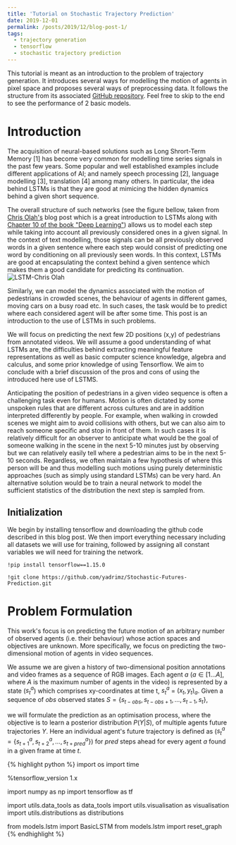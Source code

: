 ```yaml
---
title: 'Tutorial on Stochastic Trajectory Prediction'
date: 2019-12-01
permalink: /posts/2019/12/blog-post-1/
tags:
  - trajectory generation
  - tensorflow
  - stochastic trajectory prediction
---
```


This tutorial is meant as an introduction to the problem of trajectory generation. It introduces several ways for modelling the motion of agents in pixel space and proposes several ways of preprocessing data. It follows the structure from its associated [GitHub repository](https://github.com/yadrimz/Stochastic-Futures-Prediction). Feel free to skip to the end to see the performance of 2 basic models.

Introduction
======

The acquisition of neural-based solutions such as Long Shrort-Term Memory [1] has become very common for modelling time series signals in the past few years. Some popular and well established examples include different applications of AI; and namely speech processing [2], language modelling [3], translation [4] among many others. In particular, the idea behind LSTMs is that they are good at mimicing the hidden dynamics behind a given short sequence. 

The overall structure of such networks (see the figure bellow, taken from [Chris Olah's](http://colah.github.io/posts/2015-08-Understanding-LSTMs/) blog post which is a great introduction to LSTMs along with [Chapter 10 of the book "Deep Learning"](http://www.deeplearningbook.org/contents/rnn.html)) allows us to model each step while taking into account all previously considered ones in a given signal. In the context of text modelling, those signals can be all previously observed words in a given sentence where each step would consist of predicting one word by conditioning on all previously seen words. In this context, LSTMs are good at encapsulating the context behind a given sentence which makes them a good candidate for predicting its continuation.
![LSTM-Chris Olah](http://colah.github.io/posts/2015-08-Understanding-LSTMs/img/LSTM3-chain.png)

Similarly, we can model the dynamics associated with the motion of pedestrians in crowded scenes, the behaviour of agents in different games, moving cars on a busy road etc. In such cases, the task would be to predict where each considered agent will be after some time. This post is an introduction to the use of LSTMs in such problems. 

We will focus on predicting the next few 2D positions (x,y) of pedestrians from annotated videos. We will assume a good understanding of what LSTMs are, the difficulties behind extracting meaningful feature representations as well as basic computer science knowledge, algebra and calculus, and some prior knowledge of using Tensorflow. We aim to conclude with a brief discussion of the pros and cons of using the introduced here use of LSTMS.

Anticipating the position of pedestrians in a given video sequence is often a challenging task even for humans. Motion is often dictated by some unspoken rules that are different across cultures and are in addition interpreted differently by people. For example, when walking in crowded scenes we might aim to avoid collisions with others, but we can also aim to reach someone specific and stop in front of them. In such cases it is relatively difficult for an observer to anticipate what would be the goal of someone walking in the scene in the next 5-10 minutes just by observing but we can relatively easily tell where a pedestrian aims to be in the next 5-10 seconds. Regardless, we often maintain a few hypothesis of where this person will be and thus modelling such motions using purely deterministic approaches (such as simply using standard LSTMs) can be very hard. An alternative solution would be to train a neural network to model the sufficient statistics of the distribution the next step is sampled from.

Initialization
------

We begin by installing tensorflow and downloading the github code described in this blog post. We then import everything necessary including all datasets we will use for training, followed by assigning all constant variables we will need for training the network.

`!pip install tensorflow==1.15.0`

`!git clone https://github.com/yadrimz/Stochastic-Futures-Prediction.git`

Problem Formulation
======
This work's focus is on predicting the future motion of an arbitrary number of observed agents (i.e. their behaviour) whose action spaces and objectives are unknown. More specifically, we focus on predicting the two-dimensional motion of agents in video sequences.

We assume we are given a history of two-dimensional position annotations and video frames as a sequence of RGB images. 
Each agent $a$ ($a \in [1 \ldots A]$, where $A$ is the maximum number of agents in the video) is represented by a state ($s_t^a$) which comprises xy-coordinates at time t, $s_t^a$ = $(x_t,y_t)_a$.
Given a sequence of $obs$ observed states $S = \{s_{t-obs}, s_{t-obs+1}, \ldots, s_{t-1}, s_{t} \}$, 

we will formulate the prediction as an optimisation process, where the objective is to learn a posterior distribution $P(Y \vert S)$, of multiple agents future trajectories $Y$. Here an individual agent's future trajectory is defined as ($s_t^a = \{s_{t+1}^a, s_{t+2}^a, \ldots, s_{t+pred}^a\}$) for $pred$ steps ahead for every agent $a$ found in a given frame at time $t$.

{% highlight python %}
import os
import time

%tensorflow_version 1.x

import numpy as np
import tensorflow as tf

import utils.data_tools as data_tools
import utils.visualisation as visualisation
import utils.distributions as distributions

from models.lstm import BasicLSTM
from models.lstm import reset_graph
{% endhighlight %}